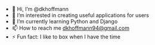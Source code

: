 - 👋 Hi, I’m @dkhoffmann
- 👀 I’m interested in creating useful applications for users
- 🌱 I’m currently learning Python and Django
- 📫 How to reach me dkhoffmann94@gmail.com
- ⚡ Fun fact: I like to box when I have the time

